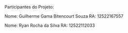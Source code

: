 Participantes do Projeto:

Nome: Guilherme Gama Bitencourt Souza
RA: 12522167557

Nome: Ryan Rocha da Silva
RA: 12522112033